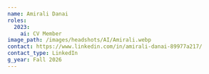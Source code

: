 ```yaml
---
name: Amirali Danai
roles:
  2023:
    ai: CV Member
image_path: /images/headshots/AI/Amirali.webp
contact: https://www.linkedin.com/in/amirali-danai-89977a217/
contact_type: LinkedIn
g_year: Fall 2026
---
```

